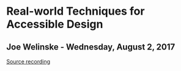 # Real-world Techniques for Accessible Design
## Joe Welinske - Wednesday, August 2, 2017
[Source recording](https://www.youtube.com/watch?v=HslE_I_yRNo)

